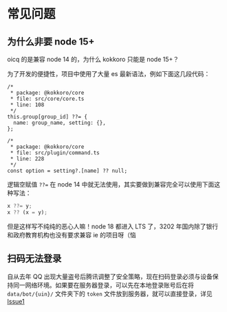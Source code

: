 # 常见问题

## 为什么非要 node 15+

oicq 的是兼容 node 14 的，为什么 kokkoro 只能是 node 15+？

为了开发的便捷性，项目中使用了大量 es 最新语法，例如下面这几段代码：

```typescript{6,15}
/*
 * package: @kokkoro/core
 * file: src/core/core.ts
 * line: 108
 */
this.group[group_id] ??= {
  name: group_name, setting: {},
};

/*
 * package: @kokkoro/core
 * file: src/plugin/command.ts
 * line: 228
 */
const option = setting?.[name] ?? null;
```

逻辑空赋值 `??=` 在 node 14 中就无法使用，其实要做到兼容完全可以使用下面这种写法：

```typescript
x ??= y;
x ?? (x = y);
```

但是这样写不纯纯的恶心人嘛！node 18 都进入 LTS 了，3202 年国内除了银行和政府教育机构也没有要求兼容 ie 的项目呀（恼

## 扫码无法登录

自从去年 QQ 出现大量盗号后腾讯调整了安全策略，现在扫码登录必须与设备保持同一网络环境。如果要在服务器登录，可以先在本地登录账号后在将 `data/bot/{uin}/` 文件夹下的 `token` 文件放到服务器，就可以直接登录，详见 [Issue1](https://github.com/kokkorojs/kokkoro/issues/1)
